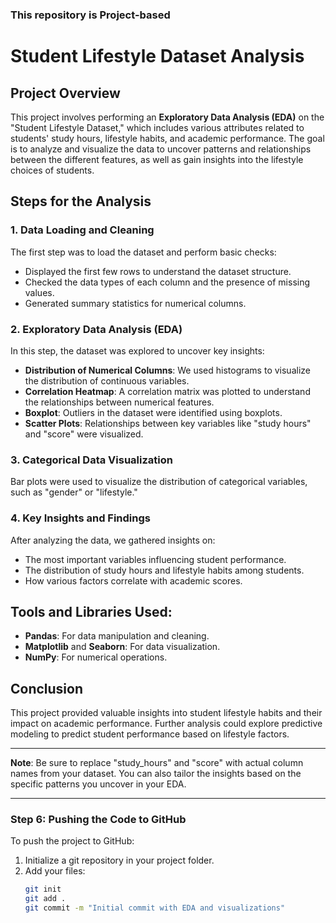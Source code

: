 ### This repository is Project-based 

# Student Lifestyle Dataset Analysis

## Project Overview
This project involves performing an **Exploratory Data Analysis (EDA)** on the "Student Lifestyle Dataset," which includes various attributes related to students' study hours, lifestyle habits, and academic performance. The goal is to analyze and visualize the data to uncover patterns and relationships between the different features, as well as gain insights into the lifestyle choices of students.

## Steps for the Analysis

### 1. **Data Loading and Cleaning**
The first step was to load the dataset and perform basic checks:
- Displayed the first few rows to understand the dataset structure.
- Checked the data types of each column and the presence of missing values.
- Generated summary statistics for numerical columns.

### 2. **Exploratory Data Analysis (EDA)**
In this step, the dataset was explored to uncover key insights:
- **Distribution of Numerical Columns**: We used histograms to visualize the distribution of continuous variables.
- **Correlation Heatmap**: A correlation matrix was plotted to understand the relationships between numerical features.
- **Boxplot**: Outliers in the dataset were identified using boxplots.
- **Scatter Plots**: Relationships between key variables like "study hours" and "score" were visualized.

### 3. **Categorical Data Visualization**
Bar plots were used to visualize the distribution of categorical variables, such as "gender" or "lifestyle."

### 4. **Key Insights and Findings**
After analyzing the data, we gathered insights on:
- The most important variables influencing student performance.
- The distribution of study hours and lifestyle habits among students.
- How various factors correlate with academic scores.

## Tools and Libraries Used:
- **Pandas**: For data manipulation and cleaning.
- **Matplotlib** and **Seaborn**: For data visualization.
- **NumPy**: For numerical operations.

## Conclusion
This project provided valuable insights into student lifestyle habits and their impact on academic performance. Further analysis could explore predictive modeling to predict student performance based on lifestyle factors.

---

**Note**: Be sure to replace "study_hours" and "score" with actual column names from your dataset. You can also tailor the insights based on the specific patterns you uncover in your EDA.

---

### **Step 6: Pushing the Code to GitHub**
To push the project to GitHub:
1. Initialize a git repository in your project folder.
2. Add your files:
   ```bash
   git init
   git add .
   git commit -m "Initial commit with EDA and visualizations"


